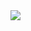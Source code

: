 <img src="https://upload.wikimedia.org/wikipedia/commons/thumb/9/92/HK416N.png/1920px-HK416N.png"/>

